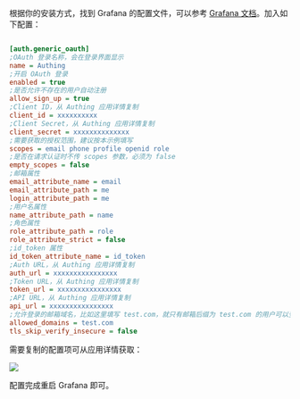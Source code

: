 <IntegrationDetailCard title="配置 Grafana">

根据你的安装方式，找到 Grafana 的配置文件，可以参考 [Grafana 文档](https://grafana.com/docs/grafana/latest/administration/configuration/)。加入如下配置：

```ini

[auth.generic_oauth]
;OAuth 登录名称，会在登录界面显示
name = Authing
;开启 OAuth 登录
enabled = true
;是否允许不存在的用户自动注册
allow_sign_up = true
;Client ID，从 Authing 应用详情复制
client_id = xxxxxxxxxx
;Client Secret，从 Authing 应用详情复制
client_secret = xxxxxxxxxxxxxx
;需要获取的授权范围，建议按本示例填写
scopes = email phone profile openid role
;是否在请求认证时不传 scopes 参数，必须为 false
empty_scopes = false
;邮箱属性
email_attribute_name = email
email_attribute_path = me
login_attribute_path = me
;用户名属性
name_attribute_path = name
;角色属性
role_attribute_path = role
role_attribute_strict = false
;id_token 属性
id_token_attribute_name = id_token
;Auth URL，从 Authing 应用详情复制
auth_url = xxxxxxxxxxxxxxxx
;Token URL，从 Authing 应用详情复制
token_url = xxxxxxxxxxxxxxxx
;API URL，从 Authing 应用详情复制
api_url = xxxxxxxxxxxxxxxx
;允许登录的邮箱域名，比如这里填写 test.com，就只有邮箱后缀为 test.com 的用户可以登录，多个用空格分隔
allowed_domains = test.com
tls_skip_verify_insecure = false


```

需要复制的配置项可从应用详情获取：

![](~@imagesZhCn/integration/grafana/2-1.png)

配置完成重启 Grafana 即可。

</IntegrationDetailCard>

